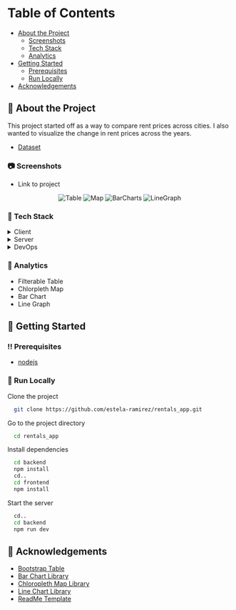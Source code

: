 <!-- Table of Contents -->
# Table of Contents
- [About the Project](#star2-about-the-project)
  * [Screenshots](#camera-screenshots)
  * [Tech Stack](#space_invader-tech-stack)
  * [Analytics](#chart-analytics)
- [Getting Started](#toolbox-getting-started)
  * [Prerequisites](#bangbang-prerequisites)
  * [Run Locally](#running-run-locally)
- [Acknowledgements](#gem-acknowledgements)


<!-- About the Project -->
## :star2: About the Project
<p>This project started off as a way to compare rent prices across cities. I also wanted to visualize the change in rent prices across the years. </p>

* [Dataset](https://www.kaggle.com/datasets/haydenvenable/zillow-observed-rent-index-jan-2014-june-2021)

<!-- Screenshots -->
### :camera: Screenshots

* Link to project 

<div align="center">
 <img src="frontend/screenshots/filtertable.jpg" alt="Table" />
 <img src="frontend/screenshots/map.jpg" alt="Map" />
 <img src="frontend/screenshots/barcharts.jpg" alt="BarCharts" />
 <img src="frontend/screenshots/linegraph.jpg" alt="LineGraph" />
</div>


<!-- TechStack -->
### :space_invader: Tech Stack

<details>
  <summary>Client</summary>
  * [React.js]("https://reactjs.org/")
</details>

<details>
  <summary>Server</summary>
  * [Express.js]("https://expressjs.com/")
</details>

<details>
<summary>DevOps</summary>
   * [Docker]("https://www.docker.com/)")
</details>

<!-- Analytics -->
### :dart: Analytics
- Filterable Table 
- Chlorpleth Map
- Bar Chart
- Line Graph 

<!-- Getting Started -->
## 	:toolbox: Getting Started

<!-- Prerequisites -->
### :bangbang: Prerequisites
- [nodejs](https://nodejs.org/en/)

<!-- Run Locally -->
### :running: Run Locally
Clone the project

```bash
  git clone https://github.com/estela-ramirez/rentals_app.git
```

Go to the project directory

```bash
  cd rentals_app
```

Install dependencies

```bash
  cd backend
  npm install 
  cd..
  cd frontend
  npm install
```
Start the server

```bash
  cd..
  cd backend
  npm run dev 
```

<!-- Acknowledgments -->
## :gem: Acknowledgements
 - [Bootstrap Table](https://react-bootstrap-table.github.io/react-bootstrap-table2/docs/about.html)
 - [Bar Chart Library](https://plotly.com/javascript/bar-charts/)
 - [Chloropleth Map Library](https://plotly.com/javascript/choropleth-maps/)
 - [Line Chart Library](https://apexcharts.com/docs/chart-types/line-chart/)
 - [ReadMe Template](https://github.com/Louis3797/awesome-readme-template/blob/main/README.md#space_invader-tech-stack)
 
